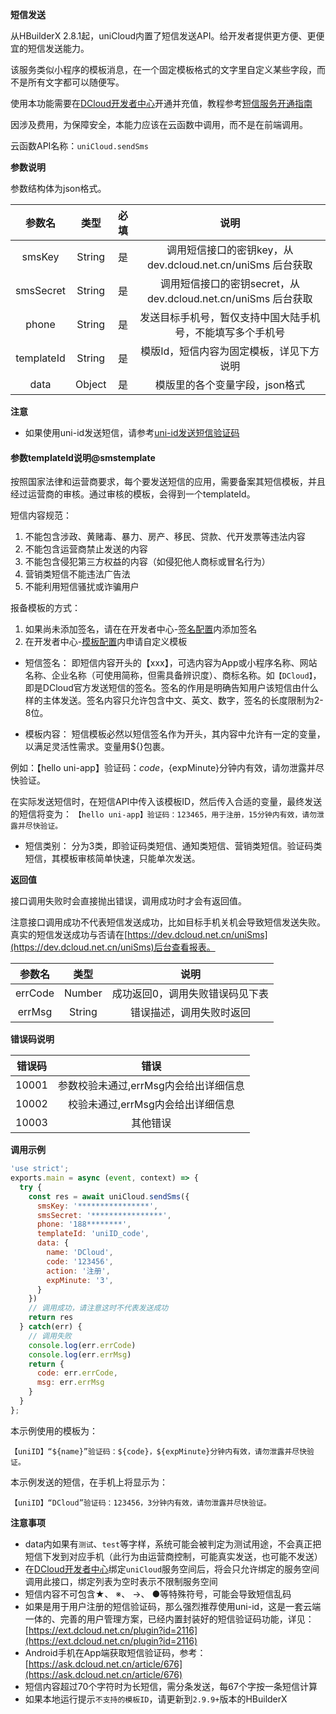 **短信发送**

从HBuilderX 2.8.1起，uniCloud内置了短信发送API。给开发者提供更方便、更便宜的短信发送能力。

该服务类似小程序的模板消息，在一个固定模板格式的文字里自定义某些字段，而不是所有文字都可以随便写。

使用本功能需要在[DCloud开发者中心](https://dev.dcloud.net.cn/uniSms)开通并充值，教程参考[短信服务开通指南](https://ask.dcloud.net.cn/article/37534)

因涉及费用，为保障安全，本能力应该在云函数中调用，而不是在前端调用。

云函数API名称：`uniCloud.sendSms`

**参数说明**

参数结构体为json格式。

|参数名		|类型	|必填	|说明															|
|:-:		|:-:	|:-:	|:-:															|
|smsKey		|String	|是		|调用短信接口的密钥key，从 dev.dcloud.net.cn/uniSms 后台获取		|
|smsSecret	|String	|是		|调用短信接口的密钥secret，从 dev.dcloud.net.cn/uniSms 后台获取	|
|phone		|String	|是		|发送目标手机号，暂仅支持中国大陆手机号，不能填写多个手机号|
|templateId	|String	|是		|模版Id，短信内容为固定模板，详见下方说明						|
|data		|Object	|是		|模版里的各个变量字段，json格式										|


**注意**

- 如果使用uni-id发送短信，请参考[uni-id发送短信验证码](https://uniapp.dcloud.net.cn/uniCloud/uni-id?id=sendsmscode)

#### 参数templateId说明@smstemplate

按照国家法律和运营商要求，每个要发送短信的应用，需要备案其短信模板，并且经过运营商的审核。通过审核的模板，会得到一个templateId。

短信内容规范：
1. 不能包含涉政、黄赌毒、暴力、房产、移民、贷款、代开发票等违法内容
2. 不能包含运营商禁止发送的内容
3. 不能包含侵犯第三方权益的内容（如侵犯他人商标或冒名行为）
4. 营销类短信不能违法广告法
5. 不能利用短信骚扰或诈骗用户

报备模板的方式：

1. 如果尚未添加签名，请在在开发者中心-[签名配置](https://dev.dcloud.net.cn/uniSms/sign)内添加签名
2. 在开发者中心-[模板配置](https://dev.dcloud.net.cn/uniSms/tmp)内申请自定义模板

- 短信签名：
即短信内容开头的【xxx】，可选内容为App或小程序名称、网站名称、企业名称（可使用简称，但需具备辨识度）、商标名称。如`【DCloud】`，即是DCloud官方发送短信的签名。签名的作用是明确告知用户该短信由什么样的主体发送。签名内容只允许包含中文、英文、数字，签名的长度限制为2-8位。

- 模板内容：
短信模板必然以短信签名作为开头，其内容中允许有一定的变量，以满足灵活性需求。变量用${}包裹。

例如：【hello uni-app】验证码：${code}，${expMinute}分钟内有效，请勿泄露并尽快验证。

在实际发送短信时，在短信API中传入该模板ID，然后传入合适的变量，最终发送的短信将变为：
`【hello uni-app】验证码：123465，用于注册，15分钟内有效，请勿泄露并尽快验证。`

- 短信类别：
分为3类，即验证码类短信、通知类短信、营销类短信。验证码类短信，其模板审核简单快速，只能单次发送。

<!--
目前短信功能包括如下模版，暂不可扩展新模版，模版形式如下。参数data内的字段会填充到模版内容里。

|模版Id				|模板内容																							|
|:-:				|:-:																								|
|`uniID_code`		|【uniID】“${name}”验证码：${code}，用于${action}，${expMinute}分钟内有效，请勿泄露并尽快验证。	|
|`uni_verify_code`	|【uni验证】“${name}”验证码：${code}，用于${action}，${expMinute}分钟内有效，请勿泄露并尽快验证。	|
|`uni_order_unpaid` |【uni订单通知】您在“${name}”的订单${orderNo}未支付，将在${minute}分钟后自动关闭，请及时完成订单|
|`uni_booking` |【uni预约通知】您已成功预订“${name}”提供的${service}。预约时间${dateTime}。注意事项：${notice}|
|`uni_order_shipped` |【uni订单通知】您在“${name}”的订单${orderNo}已发货，${expressCompany}单号${expressNo}，请注意签收|

`uniID_code`模板为uni-ID业务专用。如使用uniCloud的uni-id账户服务，无需自行开发代码调用本API，直接用uni-id即可，内置了注册和忘记密码的短信验证码服务。[详见](https://uniapp.dcloud.io/uniCloud/uni-id)

`uni_verify_code`模板为开发者自定义使用，如未使用uni-id，则可以使用本模板发送短信验证码，也可以在支付等需要再次验证身份的场景中使用。

本地运行云函数时，需要`2.8.5+`版本的HBuilderX才可以使用`uni_order_unpaid`、`uni_booking`、`uni_order_shipped`三个模板，上传并运行不受HBuilderX版本影响。

每个短信模板的商用均必须在运营商备案。上述模板之所以带有uni前缀，是因为它们是DCloud已经在运营商备案过的模板，这些模板开发者可以直接使用。

开发者若需自定义短信模板（包括去掉前面的uni前缀），则需要人工处理，再次向运营商备案。如有相关需求的开发者，可以发送申请邮件到service@dcloud.io，说明账户、预计发送量和新模板格式。
模板中`${}`中的内容为自定义字段，在data中填写每个自定义字段后拼接成完整的短信内容。

**上述模版对应的data内参数限制如下**

所有参数中均不可包含`【`或`】`

|参数名					|类型		|长度限制		|说明																																									|
|:-:						|:-:		|:-:				|:-:																																									|
|name						|String	|长度最大15	|应用名称																																							|
|code						|String	|长度最大6	|验证码串，注意一般需要自行提供随机数并在数据库中存储以方便校验，只允许使用字母或数字	|
|action					|String	|长度最大6	|验证码用途																																						|
|expMinute			|String	|长度最大2	|验证码过期时间，单位分钟，即不超过99分钟。过期校验逻辑需自行开发											|
|orderNo				|String	|长度最大20	|订单号																																								|
|minute					|String	|长度最大2	|单位分钟，即不超过99分钟。																														|
|service				|String	|长度最大10	|-																																										|
|dateTime				|String	|长度最大18	|-																																										|
|notice					|String	|长度最大20	|-																																										|
|expressCompany	|String	|长度最大12	|-																																										|
|expressNo			|String	|长度最大20	|-																																										|

-->

**返回值**

接口调用失败时会直接抛出错误，调用成功时才会有返回值。

注意接口调用成功不代表短信发送成功，比如目标手机关机会导致短信发送失败。真实的短信发送成功与否请在[https://dev.dcloud.net.cn/uniSms](https://dev.dcloud.net.cn/uniSms)后台查看报表。

|参数名	|类型	|说明			|
|:-:	|:-:	|:-:			|
|errCode|Number|成功返回0，调用失败错误码见下表	|
|errMsg|String|错误描述，调用失败时返回	|

**错误码说明**

|错误码	|错误																	|
|:-:		|:-:																	|
|10001	|参数校验未通过,errMsg内会给出详细信息|
|10002	|校验未通过,errMsg内会给出详细信息		|
|10003	|其他错误															|

**调用示例**

```js
'use strict';
exports.main = async (event, context) => {
  try {
    const res = await uniCloud.sendSms({
      smsKey: '****************',
      smsSecret: '****************',
      phone: '188********',
      templateId: 'uniID_code',
      data: {
        name: 'DCloud',
        code: '123456',
        action: '注册',
        expMinute: '3',
      }
    })
    // 调用成功，请注意这时不代表发送成功
    return res
  } catch(err) {
    // 调用失败
    console.log(err.errCode)
    console.log(err.errMsg)
    return {
      code: err.errCode,
      msg: err.errMsg
    }
  }
};

```

本示例使用的模板为：
```
【uniID】“${name}”验证码：${code}，${expMinute}分钟内有效，请勿泄露并尽快验证。
```

本示例发送的短信，在手机上将显示为：
```
【uniID】“DCloud”验证码：123456，3分钟内有效，请勿泄露并尽快验证。
```

**注意事项**

- data内如果有`测试`、`test`等字样，系统可能会被判定为测试用途，不会真正把短信下发到对应手机（此行为由运营商控制，可能真实发送，也可能不发送）
- 在[DCloud开发者中心](https://dev.dcloud.net.cn/uniSms)绑定`uniCloud`服务空间后，将会只允许绑定的服务空间调用此接口，绑定列表为空时表示不限制服务空间
- 短信内容不可包含★、 ※、 →、 ●等特殊符号，可能会导致短信乱码
- 如果是用于用户注册的短信验证码，那么强烈推荐使用uni-id，这是一套云端一体的、完善的用户管理方案，已经内置封装好的短信验证码功能，详见：[https://ext.dcloud.net.cn/plugin?id=2116](https://ext.dcloud.net.cn/plugin?id=2116)
- Android手机在App端获取短信验证码，参考：[https://ask.dcloud.net.cn/article/676](https://ask.dcloud.net.cn/article/676)
- 短信内容超过70个字符时为长短信，需分条发送，每67个字按一条短信计算
- 如果本地运行提示`不支持的模板ID`，请更新到`2.9.9+`版本的HBuilderX 
